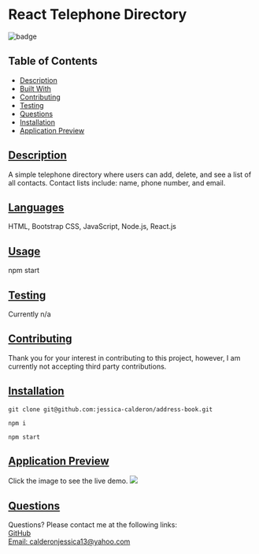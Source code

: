 
# React Telephone Directory
![badge](https://img.shields.io/badge/Made%20with%20%E2%99%A5%20by%20-Jessica%20E.%20Calderon-blueviolet)
## Table of Contents
* [Description](#description)
* [Built With](#languages)
* [Contributing](#contributing)
* [Testing](#tests)
* [Questions](#questions)
* [Installation](#installation)
* [Application Preview](#application-preview)

## [Description](#table-of-contents)
A simple telephone directory where users can add, delete, and see a list of all contacts. Contact lists include: name, phone number, and email. 

## [Languages](#table-of-contents)
HTML, Bootstrap CSS, JavaScript, Node.js, React.js

## [Usage](#table-of-contents)
npm start

## [Testing](#table-of-contents)
Currently n/a

## [Contributing](#table-of-contents)

Thank you for your interest in contributing to this project, however, I am currently not accepting third party contributions.
      

## [Installation](#table-of-contents)
`git clone git@github.com:jessica-calderon/address-book.git`

`npm i`

`npm start`

## [Application Preview](#table-of-contents)
Click the image to see the live demo.
<a href='link' alt='preview video link'><img src='link'></a>
## [Questions](#table-of-contents)
Questions? Please contact me at the following links: <br>
[GitHub](https://github.com/jessica-calderon) <br>
[Email: calderonjessica13@yahoo.com](mailto:calderonjessica13@yahoo.com)
